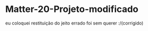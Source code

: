 # Matter-20-Projeto-modificado
eu coloquei restituição do jeito errado foi sem querer :/(corrigido)
